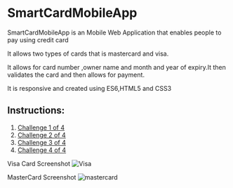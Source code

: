 # SmartCardMobileApp

SmartCardMobileApp is an Mobile Web Application that enables people to pay using credit card

It allows two types of cards that is mastercard and visa.

It allows for card number ,owner name and month and year of expiry.It then validates the card and then allows for payment.

It is responsive and created using ES6,HTML5 and CSS3

## Instructions:
1. [Challenge 1 of 4](https://github.com/cyriacusifeanyi/SmartCardApp/blob/master/Challenge%201%20of%204.md)
2. [Challenge 2 of 4](https://github.com/cyriacusifeanyi/SmartCardApp/blob/master/Challenge%202%20of%204.md)
3. [Challenge 3 of 4](https://github.com/cyriacusifeanyi/SmartCardApp/blob/master/Challenge%203%20of%204.md)
4. [Challenge 4 of 4](https://github.com/cyriacusifeanyi/SmartCardApp/blob/master/Challenge%204%20of%204.md)

Visa Card Screenshot
![Visa](https://user-images.githubusercontent.com/13285377/62776054-2b9a7a80-bab2-11e9-842e-aeda9bd31b5f.PNG)


MasterCard Screenshot
![mastercard](https://user-images.githubusercontent.com/13285377/62775961-e8d8a280-bab1-11e9-9a51-1e6c8f12f423.PNG)


